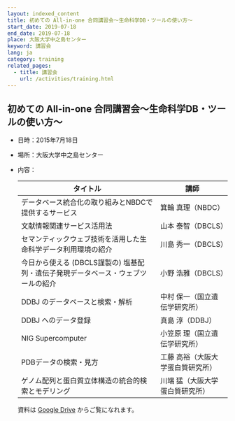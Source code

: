 ```yaml
---
layout: indexed_content
title: 初めての All-in-one 合同講習会〜生命科学DB・ツールの使い方～
start_date: 2019-07-18
end_date: 2019-07-18
place: 大阪大学中之島センター
keyword: 講習会
lang: ja
category: training
related_pages:
  - title: 講習会
    url: /activities/training.html
---
```


## 初めての All-in-one 合同講習会〜生命科学DB・ツールの使い方～ <a name="a-2015"></a>

-   日時：2015年7月18日

-   場所：大阪大学中之島センター

-   内容：

    | タイトル | 講師 |
    | ---- | ---- |
    | データベース統合化の取り組みとNBDCで提供するサービス | 箕輪 真理（NBDC）|
    | 文献情報関連サービス活用法  | 山本 泰智（DBCLS）   |
    | セマンティックウェブ技術を活用した生命科学データ利用環境の紹介   | 川島 秀一（DBCLS）                |
    | 今日から使える (DBCLS謹製の) 塩基配列・遺伝子発現データベース・ウェブツールの紹介 | 小野 浩雅（DBCLS）                |
    | DDBJ のデータベースと検索・解析                  | 中村 保一（国立遺伝学研究所）     |
    | DDBJ へのデータ登録  | 真島 淳（DDBJ）   |
    | NIG Supercomputer  | 小笠原 理（国立遺伝学研究所）     |
    | PDBデータの検索・見方 | 工藤 高裕（大阪大学蛋白質研究所） |
    | ゲノム配列と蛋白質立体構造の統合的検索とモデリング  | 川端 猛（大阪大学蛋白質研究所）   |

    資料は [Google
    Drive](https://drive.google.com/drive/u/2/folders/1flT2PPb2f8T64hBAoXe4srR-9ZKQliY1)
    からご覧になれます。